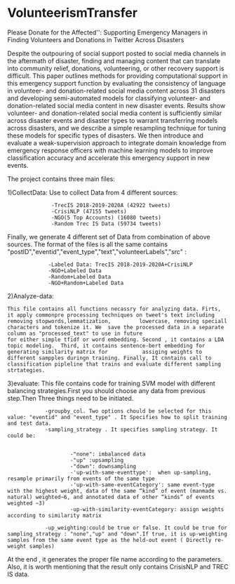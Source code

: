 # VolunteerismTransfer
Please Donate for the Affected'': Supporting Emergency Managers in Finding Volunteers and Donations in Twitter Across Disasters

Despite the outpouring of social support posted to social media channels in the aftermath of disaster, finding and managing content that can translate into community relief, donations, volunteering, or other recovery support is difficult.
This paper outlines methods for providing computational support in this emergency support function by evaluating the consistency of language in volunteer- and donation-related social media content across 31 disasters and developing semi-automated models for classifying volunteer- and donation-related social media content in new disaster events.
Results show volunteer- and donation-related social media content is sufficiently similar across disaster events and disaster types to warrant transferring models across disasters, and we describe a simple resampling technique for tuning these models for specific types of disasters.
We then introduce and evaluate a weak-supervision approach to integrate domain knowledge from emergency response officers with machine learning models to improve classification accuracy and accelerate this emergency support in new events.

The project contains three main files:

  1)CollectData: Use to collect Data from 4 different sources: 
  
                  -TrecIS 2018-2019-2020A (42922 tweets)
                  -CrisiNLP (47155 tweets)
                  -NGO(5 Top Accounts) (16080 tweets)
                  -Random Trec IS Data (59734 tweets)
    
   Finally, we generate 4 different set of Data from combination of above sources. The format of the files is all the same contains "postID","eventid","event_type","text","volunteerLabels","src" :
                 
                 -Labeled Data: TrecIS 2018-2019-2020A+CrisiNLP
                 -NGO+Labeled Data
                 -Random+Labeled Data
                 -NGO+Random+Labeled Data
                  
  2)Analyze-data: 
  
    This file contains all functions necassry for analyzing data. Firts, it apply commonpre processing techniques on tweet's text including removing stopwords,lemmatization,         lowercase, removing speciall characters and tokenize it. We  save the processed data in a separate column as "processed_text" to use in future 
    for either simple tfidf or word embedding. Second , it contains a LDA topic modeling.  Third, it contains sentence-bert embedding for generating similarity matrix for           assiging weights to different sampples duringn training. Finally, It cnntains call to classification pipleline that trains and evaluate different sampling strtategies.
  
                
  
  3)evaluate: This file contains code for training SVM model with different balancing strategies.First you should choose any data from previous step.Then Three     things need to be initiated. 
  
                -groupby_col. Two options chould be selected for this value: "eventid" and "event_type" . It Specifies how to split training and test data.
                -sampling_strategy . It specifies sampling strategy. It could be:
                
         
                        -"none": imbalanced data
                        -"up" :upsampling
                        -"down": downsampling
                        -'up-with-same-eventtype':  when up-sampling, resample primarily from events of the same type
                        -'up-with-same-eventCategory': same event-type with the highest weight, data of the same “kind” of event (manmade vs. natural) weighted~6, and annotated data of other “kinds” of events weighted ~3)
                        -up-with-similarity-eventCategory: assign weights according to similarity matrix

                -up_weighting:could be true or false. It could be true for sampling_strategy : "none","up" and "down".If true, it is up-weighting samples from the same event type as the held-out event ( Directly re-weight samples)
   At the end , it generates the proper file name according to the parameters. Also, it is worth mentioning that the result only contains CrisisNLP and TREC IS       data.
